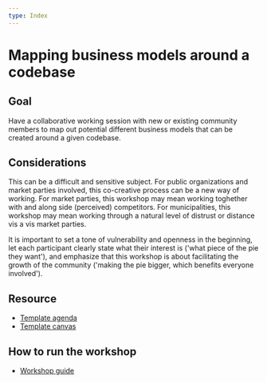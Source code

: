 ```yaml
---
type: Index
---
```


# Mapping business models around a codebase

## Goal

Have a collaborative working session with new or existing community members to map out potential different business models that can be created around a given codebase.

## Considerations

This can be a difficult and sensitive subject. For public organizations and market parties involved, this co-creative process can be a new way of working. For market parties, this workshop may mean working toghether with and along side (perceived) competitors. For municipalities, this workshop may mean working through a natural level of distrust or distance vis a vis market parties.

It is important to set a tone of vulnerability and openness in the beginning, let each participant clearly state what their interest is ('what piece of the pie they want'), and emphasize that this workshop is about facilitating the growth of the community ('making the pie bigger, which benefits everyone involved').

## Resource

* [Template agenda](agenda-template.md)
* [Template canvas](Mapping-business-models-canvas-template.pdf)

## How to run the workshop

* [Workshop guide](workshop-guide.md)
